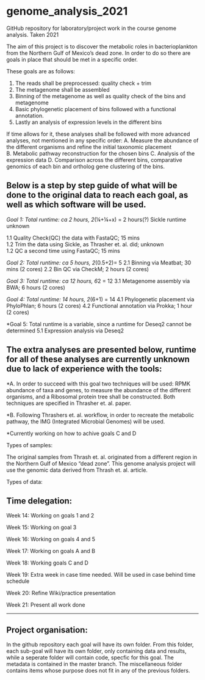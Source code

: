 # genome_analysis_2021
GitHub repository for laboratory/project work in the course genome analysis. Taken 2021


The aim of this project is to discover the metabolic roles in bacterioplankton from the Northern Gulf of Mexico’s dead zone. In order to do so there are goals in place that should be met in a specific order. 

These goals are as follows: 
1.  The reads shall be preprocessed: quality check + trim 
2.  The metagenome shall be assembled  
3.  Binning of the metagenome as well as quality check of the bins and metagenome 
4.  Basic phylogenetic placement of bins followed with a functional annotation. 
5.  Lastly an analysis of expression levels in the different bins 

If time allows for it, these analyses shall be followed with more advanced analyses, not mentioned in any specific order: 
A.  Measure the abundance of the different organisms and refine the initial taxonomic placement  
B.  Metabolic pathway reconstruction for the chosen bins 
C.  Analysis of the expression data 
D.  Comparison across the different bins, comparative genomics of each bin and ortholog gene clustering of the bins. 

Below is a step by step guide of what will be done to the original data to reach each goal, as well as which software will be used. 
-----------------------------------------------------------------------------------------------------------------------------------
*Goal 1: Total runtime: ca 2 hours, 2*(¼+¼+x) = 2 hours(?) Sickle runtime unknown 

1.1 Quality Check(QC) the data with FastaQC; 15 mins  
1.2 Trim the data using Sickle, as Thrasher et. al. did; unknown  
1.2 QC a second time using FastaQC; 15 mins 

*Goal 2: Total runtime: ca 5 hours, 2*(0.5+2)= 5
2.1 Binning via Meatbat; 30 mins (2 cores)
2.2 Bin QC via CheckM; 2 hours (2 cores)  

*Goal 3: Total runtime: ca 12 hours, 6*2 = 12 
3.1 Metagenome assembly via BWA; 6 hours (2 cores) 

*Goal 4: Total runtime: 14 hours, 2*(6+1) = 14 
4.1 Phylogenetic placement via PhyloPhlan; 6 hours (2 cores) 
4.2 Functional annotation via Prokka; 1 hour (2 cores) 

*Goal 5: Total runtime is a variable, since a runtime for Deseq2 cannot be determined 
5.1 Expression analysis via Deseq2 

The extra analyses are presented below, runtime for all of these analyses are currently unknown due to lack of experience with the tools: 
-----------------------------------------------------------------------------------------------------------------------------------------

*A.  In order to succeed with this goal two techniques will be used: RPMK abundance of taxa and genes, to measure the abundance of the different organisms, and a Ribosomal protein tree shall be constructed. Both techniques are specified in Thrasher et. al. paper.

*B.  Following Thrashers et. al. workflow, in order to recreate the metabolic pathway, the IMG (Integrated Microbial Genomes) will be used. 

*Currently working on how to achive goals C and D 




Types of samples: 

The original samples from Thrash et. al. originated from a different region in the Northern Gulf of Mexico “dead zone”. This genome analysis project will use the genomic data derived from Thrash et. al. article. 


Types of data: 

Time delegation: 
----------------
Week 14: 
Working on goals 1 and 2 

Week 15: 
Working on goal 3 

Week 16: 
Working on goals 4 and 5 

Week 17: 
Working on goals A and B 

Week 18: 
Working goals C and D 

Week 19: 
Extra week in case time needed. Will be used in case behind time schedule

Week 20: 
Refine Wiki/practice presentation 

Week 21: 
Present all work done 
__________________________________________________________________________________________________

Project organisation:
---------------------
In the github repository each goal will have its own folder. From this folder, each sub-goal will have its own folder, only containing data and results, while a seperate folder will contain code, specfic for this goal. The metadata is contained in the master branch. The miscellaneous folder contains items whose purpose does not fit in any of the previous folders. 


